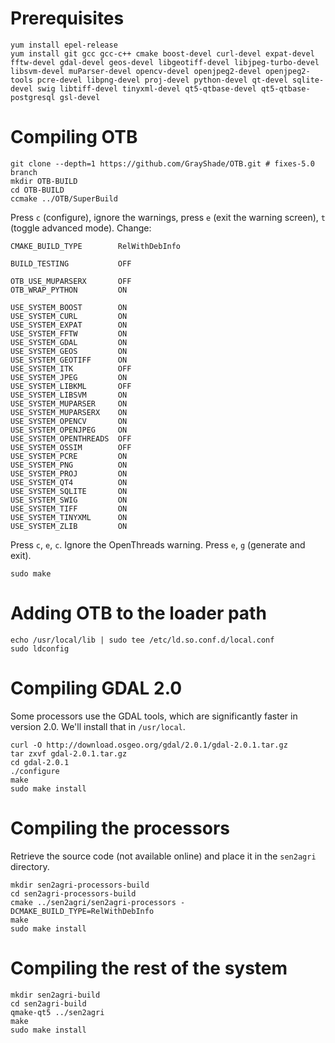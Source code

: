 # Prerequisites

    yum install epel-release
    yum install git gcc gcc-c++ cmake boost-devel curl-devel expat-devel fftw-devel gdal-devel geos-devel libgeotiff-devel libjpeg-turbo-devel libsvm-devel muParser-devel opencv-devel openjpeg2-devel openjpeg2-tools pcre-devel libpng-devel proj-devel python-devel qt-devel sqlite-devel swig libtiff-devel tinyxml-devel qt5-qtbase-devel qt5-qtbase-postgresql gsl-devel

# Compiling OTB

    git clone --depth=1 https://github.com/GrayShade/OTB.git # fixes-5.0 branch
    mkdir OTB-BUILD
    cd OTB-BUILD
    ccmake ../OTB/SuperBuild

Press `c` (configure), ignore the warnings, press `e` (exit the warning screen), `t` (toggle advanced mode). Change:

    CMAKE_BUILD_TYPE        RelWithDebInfo

    BUILD_TESTING           OFF

    OTB_USE_MUPARSERX       OFF
    OTB_WRAP_PYTHON         ON

    USE_SYSTEM_BOOST        ON
    USE_SYSTEM_CURL         ON
    USE_SYSTEM_EXPAT        ON
    USE_SYSTEM_FFTW         ON
    USE_SYSTEM_GDAL         ON
    USE_SYSTEM_GEOS         ON
    USE_SYSTEM_GEOTIFF      ON
    USE_SYSTEM_ITK          OFF
    USE_SYSTEM_JPEG         ON
    USE_SYSTEM_LIBKML       OFF
    USE_SYSTEM_LIBSVM       ON
    USE_SYSTEM_MUPARSER     ON
    USE_SYSTEM_MUPARSERX    ON
    USE_SYSTEM_OPENCV       ON
    USE_SYSTEM_OPENJPEG     ON
    USE_SYSTEM_OPENTHREADS  OFF
    USE_SYSTEM_OSSIM        OFF
    USE_SYSTEM_PCRE         ON
    USE_SYSTEM_PNG          ON
    USE_SYSTEM_PROJ         ON
    USE_SYSTEM_QT4          ON
    USE_SYSTEM_SQLITE       ON
    USE_SYSTEM_SWIG         ON
    USE_SYSTEM_TIFF         ON
    USE_SYSTEM_TINYXML      ON
    USE_SYSTEM_ZLIB         ON

Press `c`, `e`, `c`. Ignore the OpenThreads warning. Press `e`, `g` (generate and exit).

    sudo make

# Adding OTB to the loader path

    echo /usr/local/lib | sudo tee /etc/ld.so.conf.d/local.conf
    sudo ldconfig

# Compiling GDAL 2.0

Some processors use the GDAL tools, which are significantly faster in version 2.0. We'll install that in `/usr/local`.

    curl -O http://download.osgeo.org/gdal/2.0.1/gdal-2.0.1.tar.gz
    tar zxvf gdal-2.0.1.tar.gz
    cd gdal-2.0.1
    ./configure
    make
    sudo make install

# Compiling the processors

Retrieve the source code (not available online) and place it in the `sen2agri` directory.

    mkdir sen2agri-processors-build
    cd sen2agri-processors-build
    cmake ../sen2agri/sen2agri-processors -DCMAKE_BUILD_TYPE=RelWithDebInfo
    make
    sudo make install

# Compiling the rest of the system

    mkdir sen2agri-build
    cd sen2agri-build
    qmake-qt5 ../sen2agri
    make
    sudo make install

